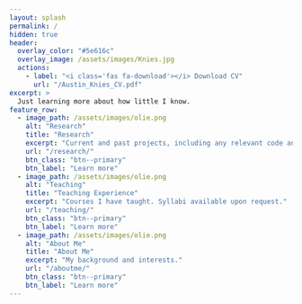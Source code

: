 ```yaml
---
layout: splash
permalink: /
hidden: true
header:
  overlay_color: "#5e616c"
  overlay_image: /assets/images/Knies.jpg
  actions:
    - label: "<i class='fas fa-download'></i> Download CV"
      url: "/Austin_Knies_CV.pdf"
excerpt: >
  Just learning more about how little I know.
feature_row:
  - image_path: /assets/images/olie.png
    alt: "Research"
    title: "Research"
    excerpt: "Current and past projects, including any relevant code and documentation."
    url: "/research/"
    btn_class: "btn--primary"
    btn_label: "Learn more"
  - image_path: /assets/images/olie.png
    alt: "Teaching"
    title: "Teaching Experience"
    excerpt: "Courses I have taught. Syllabi available upon request."
    url: "/teaching/"
    btn_class: "btn--primary"
    btn_label: "Learn more"
  - image_path: /assets/images/olie.png
    alt: "About Me"
    title: "About Me"
    excerpt: "My background and interests."
    url: "/aboutme/"
    btn_class: "btn--primary"
    btn_label: "Learn more"      
---
```

